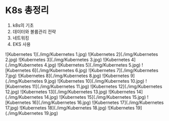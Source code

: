 # K8s 총정리

1. k8s의 기초
2. 데이터와 볼륨관리 전략
3. 네트워킹
4. EKS 사용

![Kubernetes 1](./img/Kubernetes 1.jpg)
![Kubernetes 2](./img/Kubernetes 2.jpg)
![Kubernetes 3](./img/Kubernetes 3.jpg)
![Kubernetes 4](./img/Kubernetes 4.jpg)
![Kubernetes 5](./img/Kubernetes 5.jpg)
![Kubernetes 6](./img/Kubernetes 6.jpg)
![Kubernetes 7](./img/Kubernetes 7.jpg)
![Kubernetes 8](./img/Kubernetes 8.jpg)
![Kubernetes 9](./img/Kubernetes 9.jpg)
![Kubernetes 10](./img/Kubernetes 10.jpg)
![Kubernetes 11](./img/Kubernetes 11.jpg)
![Kubernetes 12](./img/Kubernetes 12.jpg)
![Kubernetes 13](./img/Kubernetes 13.jpg)
![Kubernetes 14](./img/Kubernetes 14.jpg)
![Kubernetes 15](./img/Kubernetes 15.jpg)
![Kubernetes 16](./img/Kubernetes 16.jpg)
![Kubernetes 17](./img/Kubernetes 17.jpg)
![Kubernetes 18](./img/Kubernetes 18.jpg)
![Kubernetes 19](./img/Kubernetes 19.jpg)